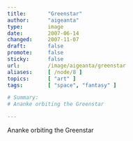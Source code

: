 ```yaml
---
title:       "Greenstar"
author:      "aigeanta"
type:        image
date:        2007-06-14
changed:     2007-11-07
draft:       false
promote:     false
sticky:      false
url:         /image/aigeanta/greenstar
aliases:     [ /node/8 ]
topics:      [ "art" ]
tags:        [ "space", "fantasy" ]

# Summary:
# Ananke orbiting the Greenstar

---
```

Ananke orbiting the Greenstar

